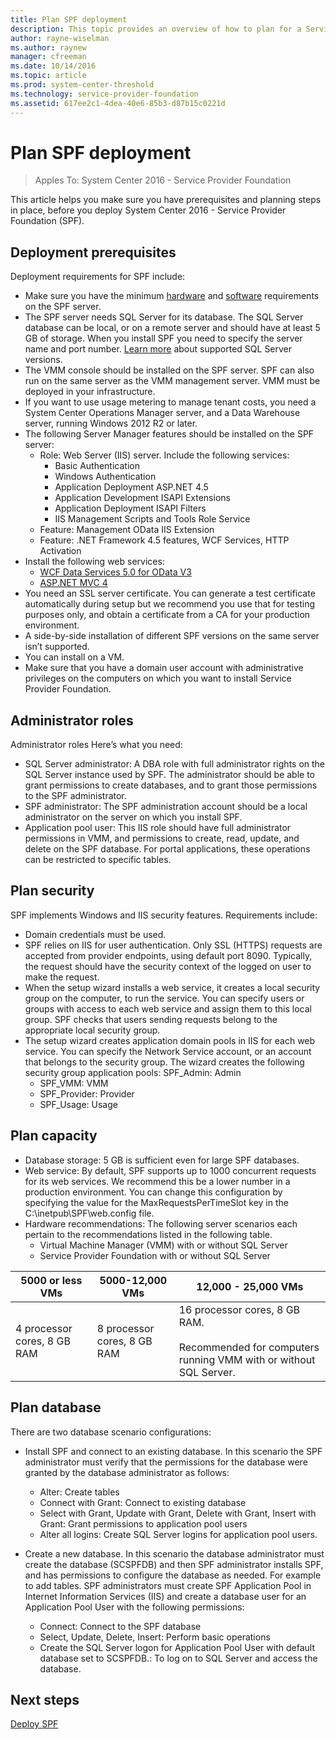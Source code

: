 ```yaml
---
title: Plan SPF deployment
description: This topic provides an overview of how to plan for a Service Provider Foundation installation.
author: rayne-wiselman
ms.author: raynew
manager: cfreeman
ms.date: 10/14/2016
ms.topic: article
ms.prod: system-center-threshold
ms.technology: service-provider-foundation
ms.assetid: 617ee2c1-4dea-40e6-85b3-d87b15c0221d
---
```


# Plan SPF deployment

>Apples To: System Center 2016 - Service Provider Foundation

This article helps you make sure you have prerequisites and planning steps in place, before you deploy System Center 2016 - Service Provider Foundation (SPF).

## Deployment prerequisites

Deployment requirements for SPF include:

-	Make sure you have the minimum [hardware](https://technet.microsoft.com/system-center-docs/system-requirements/minimum-hardware-recommendations-for-system-center-technical-preview) and [software](https://technet.microsoft.com/system-center-docs/system-requirements/operating-systems-compatibility-for-system-center-technical-preview) requirements on the SPF server.
-	The SPF server needs SQL Server for its database. The SQL Server database can be local, or on a remote server and should have at least 5 GB of storage. When you install SPF you need to specify the server name and port number. [Learn more]( https://technet.microsoft.com/system-center-docs/system-requirements/sql-server-version-compatibility-for-system-center-technical-preview) about supported SQL Server versions.
-	The VMM console should be installed on the SPF server. SPF can also run on the same server as the VMM management server. VMM must be deployed in your infrastructure.
-	If you want to use usage metering to manage tenant costs, you need a System Center Operations Manager server, and a Data Warehouse server, running Windows 2012 R2 or later.
-	The following Server Manager features should be installed on the SPF server:
    - Role: Web Server (IIS) server. Include the following services:
        - Basic Authentication
        - Windows Authentication
        - Application Deployment ASP.NET 4.5
        - Application Development ISAPI Extensions
        - Application Deployment ISAPI Filters
        - IIS Management Scripts and Tools Role Service
    - Feature: Management OData IIS Extension
    - Feature: .NET Framework 4.5 features, WCF Services, HTTP Activation
-	Install the following web services:
    - [WCF Data Services 5.0 for OData V3](http://go.microsoft.com/fwlink/p/?LinkId=263941)
    - [ASP.NET MVC 4](http://go.microsoft.com/fwlink/?LinkID=277086)
-	You need an SSL server certificate. You can generate a test certificate automatically during setup but we recommend you use that for testing purposes only, and obtain a certificate from a CA for your production environment.
-	A side-by-side installation of different SPF versions on the same server isn’t supported.
-	You can install on a VM.
-	Make sure that you have a domain user account with administrative privileges on the computers on which you want to install Service Provider Foundation.

## Administrator roles

Administrator roles
Here’s what you need:

- SQL Server administrator: A DBA role with full administrator rights on the SQL Server instance used by SPF. The administrator should be able to grant permissions to create databases, and to grant those permissions to the SPF administrator.
- SPF administrator: The SPF administration account should be a local administrator on the server on which you install SPF.
- Application pool user: This IIS role should have full administrator permissions in VMM, and permissions to create, read, update, and delete on the SPF database. For portal applications, these operations can be restricted to specific tables.

## Plan security

SPF implements Windows and IIS security features. Requirements include:

- Domain credentials must be used.
- SPF relies on IIS for user authentication. Only SSL (HTTPS) requests are accepted from provider endpoints, using default port 8090. Typically, the request should have the security context of the logged on user to make the request.
- When the setup wizard installs a web service, it creates a local security group on the computer, to run the service. You can specify users or groups with access to each web service and assign them to this local group. SPF checks that users sending requests belong to the appropriate local security group.
- The setup wizard creates application domain pools in IIS for each web service. You can specify the Network Service account, or an account that belongs to the security group. The wizard creates the following security group application pools:
SPF_Admin: Admin
    - SPF_VMM: VMM
    - SPF_Provider: Provider
    - SPF_Usage: Usage


## Plan capacity

- Database storage: 5 GB is sufficient even for large SPF databases.
- Web service: By default, SPF supports up to 1000 concurrent requests for its web services. We recommend this be a lower number in a production environment. You can change this configuration by specifying the value for the MaxRequestsPerTimeSlot key in the C:\inetpub\SPF\web.config file.
- Hardware recommendations: The following server scenarios each pertain to the recommendations listed in the following table.
    - Virtual Machine Manager (VMM) with or without SQL Server
    - Service Provider Foundation with or without SQL Server

**5000 or less VMs** | **5000-12,000 VMs** | **12,000 - 25,000 VMs**
--- | --- | ---
4 processor cores, 8 GB RAM | 8 processor cores, 8 GB RAM | 16 processor cores, 8 GB RAM.<br/><br/> Recommended for computers running VMM with or without SQL Server.

## Plan database

There are two database scenario configurations:

- Install SPF and connect to an existing database. In this scenario the SPF administrator must verify that the permissions for the database were granted by the database administrator as follows:
    - Alter: Create tables
    - Connect with Grant: Connect to existing database
    - Select with Grant, Update with Grant, Delete with Grant, Insert with Grant: Grant permissions to application pool users
    - Alter all logins: Create SQL Server logins for application pool users.

- Create a new database. In this scenario the database administrator must create the database (SCSPFDB) and then SPF administrator installs SPF, and has permissions to configure the database as needed. For example to add tables. SPF administrators must create SPF Application Pool in Internet Information Services (IIS) and create a database user for an Application Pool User with the following permissions:
    - Connect: Connect to the SPF database
    - Select, Update, Delete, Insert: Perform basic operations
    - Create the SQL Server logon for Application Pool User with default database set to SCSPFDB.: To log on to SQL Server and access the database.


## Next steps

[Deploy SPF](deploy-spf.md)
